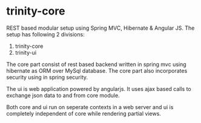 # trinity-core
REST based modular setup using Spring MVC, Hibernate &amp; Angular JS.
The setup has following 2 divisions:
1) trinity-core
2) trinity-ui

The core part consist of rest based backend written in spring mvc using hibernate as ORM over MySql database.
The core part also incorporates security using in spring security.

The ui is web application powered by angularjs.
It uses ajax based calls to exchange json data to and from core module.

Both core and ui run on seperate contexts in a web server and ui is completely independent of core while 
rendering partial views.
